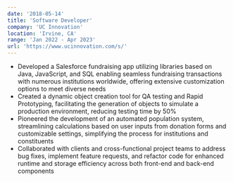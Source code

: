 ```yaml
---
date: '2018-05-14'
title: 'Software Developer'
company: 'UC Innovation'
location: 'Irvine, CA'
range: 'Jan 2022 - Apr 2023'
url: 'https://www.ucinnovation.com/s/'
---
```


- Developed a Salesforce fundraising app utilizing libraries based on Java, JavaScript, and SQL enabling seamless fundraising transactions with numerous institutions worldwide, offering extensive customization options to meet diverse needs
- Created a dynamic object creation tool for QA testing and Rapid Prototyping, facilitating the generation of objects to simulate a production environment, reducing testing time by 50%
- Pioneered the development of an automated population system, streamlining calculations based on user inputs from donation forms and customizable settings, simplifying the process for institutions and constituents
- Collaborated with clients and cross-functional project teams to address bug fixes, implement feature requests, and refactor code for enhanced runtime and storage efficiency across both front-end and back-end components
